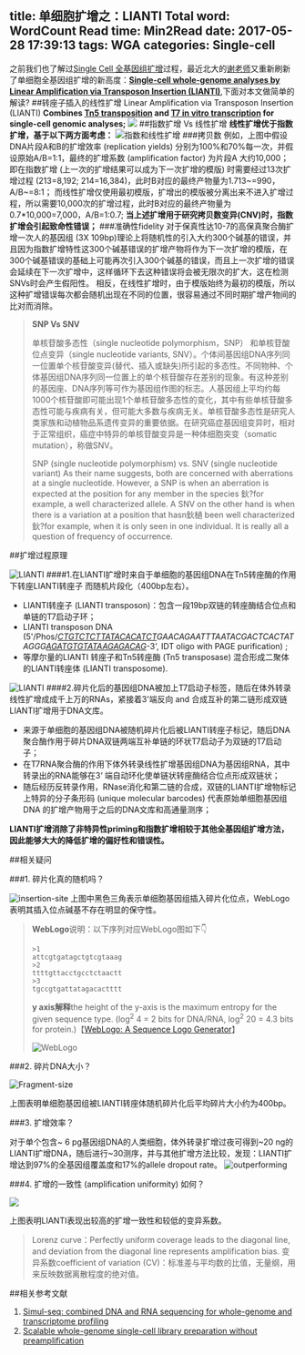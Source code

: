 ﻿title: 单细胞扩增之：LIANTI
Total word: WordCount
Read time: Min2Read
date: 2017-05-28 17:39:13
tags: WGA
categories: Single-cell
---
之前我们也了解过[Single Cell 全基因组扩增](http://tiramisutes.github.io/2016/10/13/single-cell.html)过程，最近北大的[谢老师](http://xielab.pku.edu.cn/xie/)又重新刷新了单细胞全基因组扩增的新高度：**[Single-cell whole-genome analyses by Linear Amplification via Transposon Insertion (LIANTI)](http://science.sciencemag.org/content/356/6334/189)**,下面对本文做简单的解读?
##转座子插入的线性扩增
Linear Amplification via Transposon Insertion (LIANTI)
**Combines [Tn5 transposition](http://www.jbc.org/content/273/13/7367.long) and [T7 in vitro transcription](https://www.ncbi.nlm.nih.gov/pmc/articles/PMC53542/pdf/pnas01030-0043.pdf) for single-cell genomic analyses;**
![](http://7xk19o.com1.z0.glb.clouddn.com/transposome.png)
##指数扩增 Vs 线性扩增
**线性扩增优于指数扩增，基于以下两方面考虑：**
![指数和线性扩增](http://7xk19o.com1.z0.glb.clouddn.com/%E6%8C%87%E6%95%B0%E5%92%8C%E7%BA%BF%E6%80%A7%E6%89%A9%E5%A2%9E.png)
###拷贝数
例如，上图中假设DNA片段A和B的扩增效率 (replication yields) 分别为100%和70%每一次，并假设原始A/B=1:1，最终的扩增系数 (amplification factor) 为片段A 大约10,000；
即在指数扩增 (上一次的扩增结果可以成为下一次扩增的模版) 时需要经过13次扩增过程 (213=8,192; 214=16,384)，此时B对应的最终产物量为1.713~=990，A/B~=8:1；
而线性扩增仅使用最初模版，扩增出的模版被分离出来不进入扩增过程，所以需要10,000次的扩增过程，此时B对应的最终产物量为0.7*10,000=7,000，A/B=1:0.7;
**当上述扩增用于研究拷贝数变异(CNV)时，指数扩增会引起致命性错误；**
###准确性fidelity
对于保真性达10-7的高保真聚合酶扩增一次人的基因组 (3X 109bp)理论上将随机性的引入大约300个碱基的错误，并且因为指数扩增特性这300个碱基错误的扩增产物将作为下一次扩增的模版，在300个碱基错误的基础上可能再次引入300个碱基的错误，而且上一次扩增的错误会延续在下一次扩增中，这样循环下去这种错误将会被无限次的扩大，这在检测SNVs时会产生假阳性。
相反，在线性扩增时，由于模版始终为最初的模版，所以这种扩增错误每次都会随机出现在不同的位置，很容易通过不同时期扩增产物间的比对而消除。
> **SNP Vs SNV**
>
>单核苷酸多态性（single nucleotide polymorphism，SNP） 和单核苷酸位点变异（single nucleotide variants, SNV）。个体间基因组DNA序列同一位置单个核苷酸变异(替代、插入或缺失)所引起的多态性。不同物种、个体基因组DNA序列同一位置上的单个核苷酸存在差别的现象。有这种差别的基因座、DNA序列等可作为基因组作图的标志。人基因组上平均约每1000个核苷酸即可能出现1个单核苷酸多态性的变化，其中有些单核苷酸多态性可能与疾病有关，但可能大多数与疾病无关。单核苷酸多态性是研究人类家族和动植物品系遗传变异的重要依据。在研究癌症基因组变异时，相对于正常组织，癌症中特异的单核苷酸变异是一种体细胞突变（somatic mutation），称做SNV。
>
> SNP (single nucleotide polymorphism) vs. SNV (single nucleotide variant) As their name suggests, both are concerned with aberrations at a single nucleotide. However, a SNP is when an aberration is expected at the position for any member in the species 鈥?for example, a well characterized allele. A SNV on the other hand is when there is a variation at a position that hasn鈥檛 been well characterized 鈥?for example, when it is only seen in one individual. It is really all a question of frequency of occurrence.

##扩增过程原理

![LIANTI](http://7xk19o.com1.z0.glb.clouddn.com/LIANTI.png)
####1.在LIANTI扩增时来自于单细胞的基因组DNA在Tn5转座酶的作用下转座LIANTI转座子 而随机片段化（400bp左右）。
- LIANTI转座子 (LIANTI transposon)：包含一段19bp双链的转座酶结合位点和单链的T7启动子环；
- LIANTI transposon DNA (5'/Phos/*<u>CTGTCTCTTATACACATCT</u>*GAACAGAATTTAATACGACTCACTATAGGG*<u>AGATGTGTATAAGAGACAG</u>*-3', IDT oligo with PAGE purification) ;
- 等摩尔量的LIANTI 转座子和Tn5转座酶 (Tn5 transposase) 混合形成二聚体的LIANTI转座体 (LIANTI transposome).

![LIANTI](http://7xk19o.com1.z0.glb.clouddn.com/LIANTI2.png)
####2.碎片化后的基因组DNA被加上T7启动子标签，随后在体外转录线性扩增成成千上万的RNAs，紧接着3'端反向 and 合成互补的第二链形成双链LIANTI扩增用于DNA文库。
- 来源于单细胞的基因组DNA被随机碎片化后被LIANTI转座子标记，随后DNA聚合酶作用于碎片DNA双链两端互补单链的环状T7启动子为双链的T7启动子；
- 在T7RNA聚合酶的作用下体外转录线性扩增基因组DNA为基因组RNA，其中转录出的RNA能够在3‘ 端自动环化使单链状转座酶结合位点形成双链状；
- 随后经历反转录作用，RNase消化和第二链的合成，双链的LIANTI扩增物标记上特异的分子条形码 (unique molecular barcodes) 代表原始单细胞基因组DNA 的扩增产物用于之后的DNA文库和高通量测序；

**LIANTI扩增消除了非特异性priming和指数扩增相较于其他全基因组扩增方法，因此能够大大的降低扩增的偏好性和错误性。**

##相关疑问

###1. 碎片化真的随机吗？

![insertion-site](http://7xk19o.com1.z0.glb.clouddn.com/insertion-site.png)
上图中黑色三角表示单细胞基因组插入碎片化位点，WebLogo表明其插入位点碱基不存在明显的保守性。



> **WebLogo**说明：以下序列对应WebLogo图如下👇
>
> ```
> >1
> attcgtgatagctgtcgtaaag
> >2
> ttttgttacctgcctctaactt
> >3
> tgccgtgattatagacactttt
> ```
>  **y axis解释**the height of the y-axis is the maximum entropy for the given sequence type. (log<sup>2</sup> 4 = 2 bits for DNA/RNA, log<sup>2</sup> 20 = 4.3 bits for protein.)【[WebLogo: A Sequence Logo Generator](http://weblogo.berkeley.edu/Crooks-2004-GR-WebLogo.pdf)】
>
> ![WebLogo](http://7xk19o.com1.z0.glb.clouddn.com/WebLogo.png)

###2. 碎片DNA大小？

![Fragment-size](http://7xk19o.com1.z0.glb.clouddn.com/Fragment-size.png)

上图表明单细胞基因组被LIANTI转座体随机碎片化后平均碎片大小约为400bp。

###3. 扩增效率？

对于单个包含~ 6 pg基因组DNA的人类细胞，体外转录扩增过夜可得到~20 ng的LIANTI扩增DNA，随后进行~30测序，并与其他扩增方法比较，发现：LIANTI扩增达到97%的全基因组覆盖度和17%的allele dropout rate。
![outperforming](http://7xk19o.com1.z0.glb.clouddn.com/outperforming.png)

###4. 扩增的一致性 (amplification uniformity) 如何？

![](http://7xk19o.com1.z0.glb.clouddn.com/%E4%B8%80%E8%87%B4%E6%80%A7.png)

上图表明LIANTI表现出较高的扩增一致性和较低的变异系数。

> Lorenz curve：Perfectly uniform coverage leads to the diagonal line, and deviation from the diagonal line represents amplification bias. 
> 变异系数coefficient of variation (CV)：标准差与平均数的比值，无量纲，用来反映数据离散程度的绝对值。




##相关参考文献

1. [Simul-seq: combined DNA and RNA sequencing for whole-genome and transcriptome profiling](https://www.nature.com/nmeth/journal/v13/n11/full/nmeth.4028.html)
2. [Scalable whole-genome single-cell library preparation without preamplification](http://www.nature.com/nmeth/journal/v14/n2/abs/nmeth.4140.html)